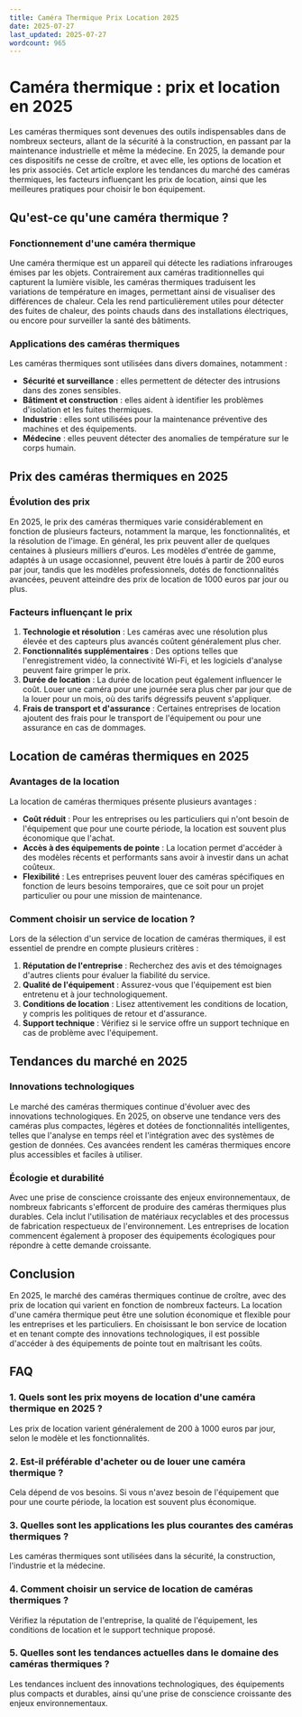 ```yaml
---
title: Caméra Thermique Prix Location 2025
date: 2025-07-27
last_updated: 2025-07-27
wordcount: 965
---
```


# Caméra thermique : prix et location en 2025

Les caméras thermiques sont devenues des outils indispensables dans de nombreux secteurs, allant de la sécurité à la construction, en passant par la maintenance industrielle et même la médecine. En 2025, la demande pour ces dispositifs ne cesse de croître, et avec elle, les options de location et les prix associés. Cet article explore les tendances du marché des caméras thermiques, les facteurs influençant les prix de location, ainsi que les meilleures pratiques pour choisir le bon équipement.

## Qu'est-ce qu'une caméra thermique ?

### Fonctionnement d'une caméra thermique

Une caméra thermique est un appareil qui détecte les radiations infrarouges émises par les objets. Contrairement aux caméras traditionnelles qui capturent la lumière visible, les caméras thermiques traduisent les variations de température en images, permettant ainsi de visualiser des différences de chaleur. Cela les rend particulièrement utiles pour détecter des fuites de chaleur, des points chauds dans des installations électriques, ou encore pour surveiller la santé des bâtiments.

### Applications des caméras thermiques

Les caméras thermiques sont utilisées dans divers domaines, notamment :

- **Sécurité et surveillance** : elles permettent de détecter des intrusions dans des zones sensibles.
- **Bâtiment et construction** : elles aident à identifier les problèmes d'isolation et les fuites thermiques.
- **Industrie** : elles sont utilisées pour la maintenance préventive des machines et des équipements.
- **Médecine** : elles peuvent détecter des anomalies de température sur le corps humain.

## Prix des caméras thermiques en 2025

### Évolution des prix

En 2025, le prix des caméras thermiques varie considérablement en fonction de plusieurs facteurs, notamment la marque, les fonctionnalités, et la résolution de l'image. En général, les prix peuvent aller de quelques centaines à plusieurs milliers d'euros. Les modèles d'entrée de gamme, adaptés à un usage occasionnel, peuvent être loués à partir de 200 euros par jour, tandis que les modèles professionnels, dotés de fonctionnalités avancées, peuvent atteindre des prix de location de 1000 euros par jour ou plus.

### Facteurs influençant le prix

1. **Technologie et résolution** : Les caméras avec une résolution plus élevée et des capteurs plus avancés coûtent généralement plus cher.
2. **Fonctionnalités supplémentaires** : Des options telles que l'enregistrement vidéo, la connectivité Wi-Fi, et les logiciels d'analyse peuvent faire grimper le prix.
3. **Durée de location** : La durée de location peut également influencer le coût. Louer une caméra pour une journée sera plus cher par jour que de la louer pour un mois, où des tarifs dégressifs peuvent s'appliquer.
4. **Frais de transport et d'assurance** : Certaines entreprises de location ajoutent des frais pour le transport de l'équipement ou pour une assurance en cas de dommages.

## Location de caméras thermiques en 2025

### Avantages de la location

La location de caméras thermiques présente plusieurs avantages :

- **Coût réduit** : Pour les entreprises ou les particuliers qui n'ont besoin de l'équipement que pour une courte période, la location est souvent plus économique que l'achat.
- **Accès à des équipements de pointe** : La location permet d'accéder à des modèles récents et performants sans avoir à investir dans un achat coûteux.
- **Flexibilité** : Les entreprises peuvent louer des caméras spécifiques en fonction de leurs besoins temporaires, que ce soit pour un projet particulier ou pour une mission de maintenance.

### Comment choisir un service de location ?

Lors de la sélection d'un service de location de caméras thermiques, il est essentiel de prendre en compte plusieurs critères :

1. **Réputation de l'entreprise** : Recherchez des avis et des témoignages d'autres clients pour évaluer la fiabilité du service.
2. **Qualité de l'équipement** : Assurez-vous que l'équipement est bien entretenu et à jour technologiquement.
3. **Conditions de location** : Lisez attentivement les conditions de location, y compris les politiques de retour et d'assurance.
4. **Support technique** : Vérifiez si le service offre un support technique en cas de problème avec l'équipement.

## Tendances du marché en 2025

### Innovations technologiques

Le marché des caméras thermiques continue d'évoluer avec des innovations technologiques. En 2025, on observe une tendance vers des caméras plus compactes, légères et dotées de fonctionnalités intelligentes, telles que l'analyse en temps réel et l'intégration avec des systèmes de gestion de données. Ces avancées rendent les caméras thermiques encore plus accessibles et faciles à utiliser.

### Écologie et durabilité

Avec une prise de conscience croissante des enjeux environnementaux, de nombreux fabricants s'efforcent de produire des caméras thermiques plus durables. Cela inclut l'utilisation de matériaux recyclables et des processus de fabrication respectueux de l'environnement. Les entreprises de location commencent également à proposer des équipements écologiques pour répondre à cette demande croissante.

## Conclusion

En 2025, le marché des caméras thermiques continue de croître, avec des prix de location qui varient en fonction de nombreux facteurs. La location d'une caméra thermique peut être une solution économique et flexible pour les entreprises et les particuliers. En choisissant le bon service de location et en tenant compte des innovations technologiques, il est possible d'accéder à des équipements de pointe tout en maîtrisant les coûts.

## FAQ

### 1. Quels sont les prix moyens de location d'une caméra thermique en 2025 ?

Les prix de location varient généralement de 200 à 1000 euros par jour, selon le modèle et les fonctionnalités.

### 2. Est-il préférable d'acheter ou de louer une caméra thermique ?

Cela dépend de vos besoins. Si vous n'avez besoin de l'équipement que pour une courte période, la location est souvent plus économique.

### 3. Quelles sont les applications les plus courantes des caméras thermiques ?

Les caméras thermiques sont utilisées dans la sécurité, la construction, l'industrie et la médecine.

### 4. Comment choisir un service de location de caméras thermiques ?

Vérifiez la réputation de l'entreprise, la qualité de l'équipement, les conditions de location et le support technique proposé.

### 5. Quelles sont les tendances actuelles dans le domaine des caméras thermiques ?

Les tendances incluent des innovations technologiques, des équipements plus compacts et durables, ainsi qu'une prise de conscience croissante des enjeux environnementaux.